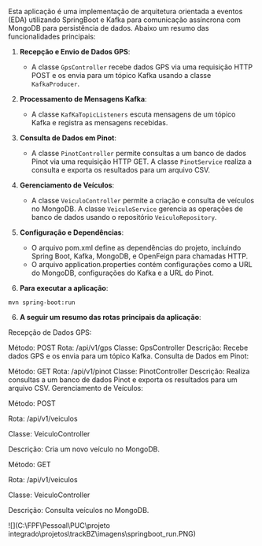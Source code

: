 Esta aplicação é uma implementação de arquitetura orientada a eventos (EDA) utilizando SpringBoot e Kafka para comunicação assíncrona com MongoDB para persistência de dados. Abaixo um resumo das funcionalidades principais:

1. **Recepção e Envio de Dados GPS**:
   - A classe `GpsController` recebe dados GPS via uma requisição HTTP POST e os envia para um tópico Kafka usando a classe `KafkaProducer`.

2. **Processamento de Mensagens Kafka**:
   - A classe `KafKaTopicListeners` escuta mensagens de um tópico Kafka e registra as mensagens recebidas.

3. **Consulta de Dados em Pinot**:
   - A classe `PinotController` permite consultas a um banco de dados Pinot via uma requisição HTTP GET. A classe `PinotService` realiza a consulta e exporta os resultados para um arquivo CSV.

4. **Gerenciamento de Veículos**:
   - A classe `VeiculoController` permite a criação e consulta de veículos no MongoDB. A classe `VeiculoService` gerencia as operações de banco de dados usando o repositório `VeiculoRepository`.

5. **Configuração e Dependências**:
   - O arquivo pom.xml define as dependências do projeto, incluindo Spring Boot, Kafka, MongoDB, e OpenFeign para chamadas HTTP.
   - O arquivo application.properties contém configurações como a URL do MongoDB, configurações do Kafka e a URL do Pinot.

6. **Para executar a aplicação**: 

`mvn spring-boot:run`

6. **A seguir um resumo das rotas principais da aplicação**:
   
Recepção de Dados GPS:

Método: POST
Rota: /api/v1/gps
Classe: GpsController
Descrição: Recebe dados GPS e os envia para um tópico Kafka.
Consulta de Dados em Pinot:

Método: GET
Rota: /api/v1/pinot
Classe: PinotController
Descrição: Realiza consultas a um banco de dados Pinot e exporta os resultados para um arquivo CSV.
Gerenciamento de Veículos:

Método: POST

Rota: /api/v1/veiculos

Classe: VeiculoController

Descrição: Cria um novo veículo no MongoDB.

Método: GET

Rota: /api/v1/veiculos

Classe: VeiculoController

Descrição: Consulta veículos no MongoDB.

![](C:\FPF\Pessoal\PUC\projeto integrado\projetos\trackBZ\imagens\springboot_run.PNG)
